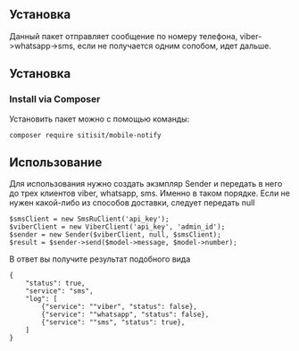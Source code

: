 Установка
------------
Данный пакет отправляет сообщение по номеру телефона, viber->whatsapp->sms, если не получается одним сопобом, идет дальше.

Установка
------------

### Install via Composer

Установить пакет можно с помощью команды:

~~~
composer require sitisit/mobile-notify
~~~

Использование
------------

Для использования нужно создать экзмпляр Sender и передать в него до трех клиентов  viber, whatsapp, sms. Именно в таком порядке.
Если не нужен какой-либо из способов доставки, следует передать null

~~~
$smsClient = new SmsRuClient('api_key');
$viberClient = new ViberClient('api_key', 'admin_id');
$sender = new Sender($viberClient, null, $smsClient);
$result = $sender->send($model->message, $model->number);
~~~

В ответ вы получите результат подобного вида
~~~
{
    "status": true,
    "service": "sms",
    "log": [
        {"service": ""viber", "status": false},
        {"service": ""whatsapp", "status": false},
        {"service": ""sms", "status": true},
    ]
}

~~~